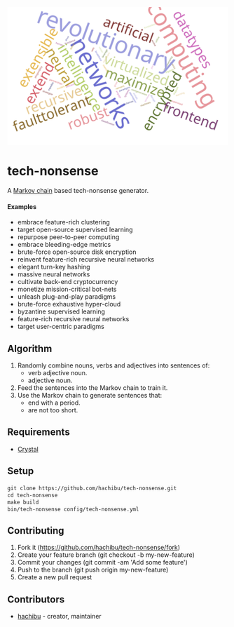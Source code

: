 ![wordcloud](/images/wordcloud.svg)

# tech-nonsense

A [Markov chain](https://www.khanacademy.org/computing/computer-science/informationtheory/moderninfotheory/v/markov_chains) based tech-nonsense generator.

#### Examples
- embrace feature-rich clustering
- target open-source supervised learning
- repurpose peer-to-peer computing
- embrace bleeding-edge metrics
- brute-force open-source disk encryption
- reinvent feature-rich recursive neural networks
- elegant turn-key hashing
- massive neural networks
- cultivate back-end cryptocurrency
- monetize mission-critical bot-nets
- unleash plug-and-play paradigms
- brute-force exhaustive hyper-cloud
- byzantine supervised learning
- feature-rich recursive neural networks
- target user-centric paradigms

## Algorithm

1. Randomly combine nouns, verbs and adjectives into sentences of:
   - verb adjective noun.
   - adjective noun.
2. Feed the sentences into the Markov chain to train it.
3. Use the Markov chain to generate sentences that:
   - end with a period.
   - are not too short.

## Requirements

- [Crystal](https://crystal-lang.org/docs/installation)

## Setup

    git clone https://github.com/hachibu/tech-nonsense.git
    cd tech-nonsense
    make build
    bin/tech-nonsense config/tech-nonsense.yml

## Contributing

1. Fork it (https://github.com/hachibu/tech-nonsense/fork)
2. Create your feature branch (git checkout -b my-new-feature)
3. Commit your changes (git commit -am 'Add some feature')
4. Push to the branch (git push origin my-new-feature)
5. Create a new pull request

## Contributors

- [hachibu](https://github.com/hachibu) - creator, maintainer

